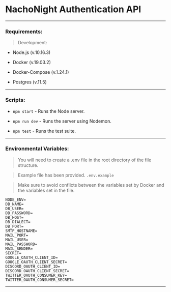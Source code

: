 # NachoNight Authentication API

---

### Requirements:

> Development:

- Node.js (v.10.16.3)

- Docker (v.19.03.2)

- Docker-Compose (v.1.24.1)

- Postgres (v.11.5)

---

### Scripts:

- `npm start` - Runs the Node server.

- `npm run dev` - Runs the server using Nodemon.

- `npm test` - Runs the test suite.

---

### Environmental Variables:

> You will need to create a .env file in the root directory of the file structure.

> Example file has been provided. `.env.example`

> Make sure to avoid conflicts between the variables set by Docker and the variables set in the file.

```
NODE_ENV=
DB_NAME=
DB_USER=
DB_PASSWORD=
DB_HOST=
DB_DIALECT=
DB_PORT=
SMTP_HOSTNAME=
MAIL_PORT=
MAIL_USER=
MAIL_PASSWORD=
MAIL_SENDER=
SECRET=
GOOGLE_OAUTH_CLIENT_ID=
GOOGLE_OAUTH_CLIENT_SECRET=
DISCORD_OAUTH_CLIENT_ID=
DISCORD_OAUTH_CLIENT_SECRET=
TWITTER_OAUTH_CONSUMER_KEY=
TWITTER_OAUTH_CONSUMER_SECRET=
```

---